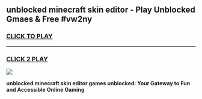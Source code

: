 
## unblocked minecraft skin editor - Play Unblocked Gmaes & Free #vw2ny
<h3>
<a href="https://news.freeplayer.one?title=unblocked_minecraft_skin_editor&ref=24F">CLICK TO PLAY</a></h3>
<hr>

<h3>
<a href="https://news.freeplayer.one?title=unblocked_minecraft_skin_editor&ref=24F">CLICK 2 PLAY</a>
  
</h3>

<a href="https://news.freeplayer.one?title=unblocked_minecraft_skin_editor&ref=24F/"><img src="https://clearcache.store/games.png"></a>


**unblocked minecraft skin editor games unblocked: Your Gateway to Fun and Accessible Online Gaming**
